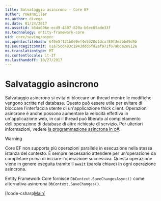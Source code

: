 ```yaml
---
title: Salvataggio asincrono - Core EF
author: rowanmiller
ms.author: divega
ms.date: 01/24/2017
ms.assetid: b64a606e-ecd9-4807-829a-b6ec05ade33f
ms.technology: entity-framework-core
uid: core/saving/async
ms.openlocfilehash: 640e5f131b0e9ef4e5028d1dcaf80f3e5bbd9d9b
ms.sourcegitcommit: 01a75cd483c1943ddd6f82af971f07abde20912e
ms.translationtype: MT
ms.contentlocale: it-IT
ms.lasthandoff: 10/27/2017
---
```

# <a name="asynchronous-saving"></a>Salvataggio asincrono

Salvataggio asincrono si evita di bloccare un thread mentre le modifiche vengono scritte nel database. Questo può essere utile per evitare di bloccare l'interfaccia utente di un'applicazione thick client. Operazioni asincrone è anche possono aumentare la velocità effettiva in un'applicazione web, in cui il thread può liberato al completamento dell'operazione di database di altre richieste di servizio. Per ulteriori informazioni, vedere [la programmazione asincrona in c#](https://docs.microsoft.com/dotnet/csharp/async).

> [!WARNING]  
> Core EF non supporta più operazioni parallele in esecuzione nella stessa istanza del contesto. È sempre necessario attendere per un'operazione da completare prima di iniziare l'operazione successiva. Questa operazione viene in genere eseguita tramite il `await` (parola chiave) in ogni operazione asincrona.

Entity Framework Core fornisce `DbContext.SaveChangesAsync()` come alternativa asincrona `DbContext.SaveChanges()`.

[!code-csharp[Main](../../../samples/core/Saving/Saving/Async/Sample.cs#Sample)]

